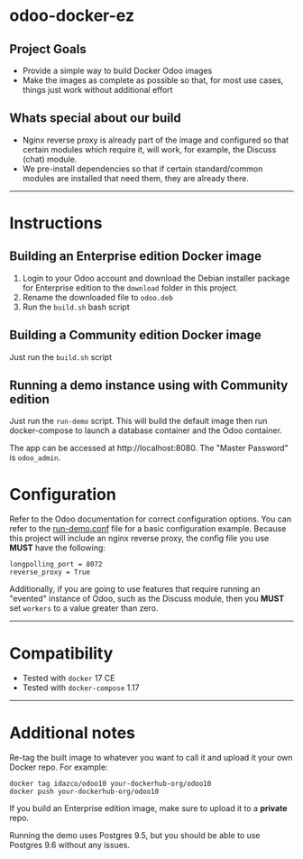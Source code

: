 # odoo-docker-ez

## Project Goals

 - Provide a simple way to build Docker Odoo images
 - Make the images as complete as possible so that, for most use cases, things just work without additional effort

## Whats special about our build

 - Nginx reverse proxy is already part of the image and configured so that certain modules which require it, will work, for example, the Discuss (chat) module.
 - We pre-install dependencies so that if certain standard/common modules are installed that need them, they are already there. 

<hr>

# Instructions

## Building an Enterprise edition Docker image

 1. Login to your Odoo account and download the Debian installer package for Enterprise edition to the `download` folder in this project.
 1. Rename the downloaded file to `odoo.deb`
 1. Run the `build.sh` bash script

## Building a Community edition Docker image

Just run the `build.sh` script
 
## Running a demo instance using with Community edition

Just run the `run-demo` script. This will build the default image then run docker-compose to launch a database container and the Odoo container.

The app can be accessed at http://localhost:8080. The "Master Password" is `odoo_admin`.

# Configuration

Refer to the Odoo documentation for correct configuration options. You can refer to the [run-demo.conf](10/run-demo.conf) file for a basic configuration example. Because this project will include an nginx reverse proxy, the config file you use **MUST** have the following:

	longpolling_port = 8072
    reverse_proxy = True

Additionally, if you are going to use features that require running an "evented" instance of Odoo, such as the Discuss module, then you **MUST** set `workers` to a value greater than zero.

<hr>

# Compatibility

 - Tested with `docker` 17 CE
 - Tested with `docker-compose` 1.17

<hr>

# Additional notes

Re-tag the built image to whatever you want to call it and upload it your own Docker repo.
For example:

	docker tag idazco/odoo10 your-dockerhub-org/odoo10
	docker push your-dockerhub-org/odoo10

If you build an Enterprise edition image, make sure to upload it to a **private** repo.

Running the demo uses Postgres 9.5, but you should be able to use Postgres 9.6 without any issues.